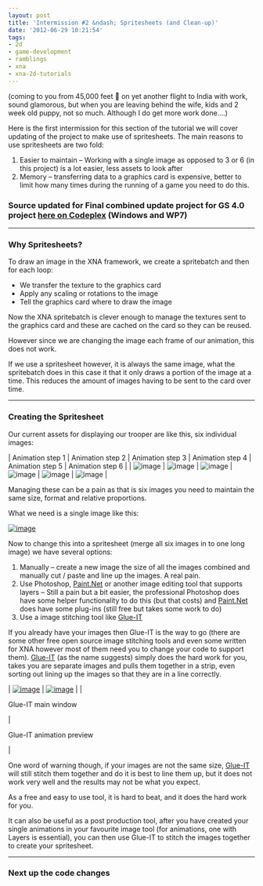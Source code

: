 ```yaml
---
layout: post
title: 'Intermission #2 &ndash; Spritesheets (and Clean-up)'
date: '2012-06-29 10:21:54'
tags:
- 2d
- game-development
- ramblings
- xna
- xna-2d-tutorials
---
```


(coming to you from 45,000 feet 🙂 on yet another flight to India with work, sound glamorous, but when you are leaving behind the wife, kids and 2 week old puppy, not so much.  Although I do get more work done….)

Here is the first intermission for this section of the tutorial we will cover updating of the project to make use of spritesheets.  The main reasons to use spritesheets are two fold:

1. Easier to maintain – Working with a single image as opposed to 3 or 6 (in this project) is a lot easier, less assets to look after
2. Memory – transferring data to a graphics card is expensive, better to limit how many times during the running of a game you need to do this. 

 

### Source updated for Final combined update project for GS 4.0 project [here on Codeplex](http://startrooper2dxna.codeplex.com/releases/view/61496) (Windows and WP7)

* * *

 

### Why Spritesheets?

To draw an image in the XNA framework, we create a spritebatch and then for each loop:

- We transfer the texture to the graphics card
- Apply any scaling or rotations to the image
- Tell the graphics card where to draw the image 

Now the XNA spritebatch is clever enough to manage the textures sent to the graphics card and these are cached on the card so they can be reused.

However since we are changing the image each frame of our animation, this does not work.

If we use a spritesheet however, it is always the same image, what the spritebatch does in this case it that it only draws a portion of the image at a time.  This reduces the amount of images having to be sent to the card over time.

* * *

### Creating the Spritesheet

 

Our current assets for displaying our trooper are like this, six individual images:

| Animation step 1 | Animation step 2 | Animation step 3 | Animation step 4 | Animation step 5 | Animation step 6 |
| ![image](/Images/wordpress/2012/07/image_thumb27.png) | ![image](/Images/wordpress/2012/07/image_thumb28.png) | ![image](/Images/wordpress/2012/07/image_thumb29.png) | ![image](/Images/wordpress/2012/07/image_thumb30.png) | ![image](/Images/wordpress/2012/07/image_thumb31.png) | ![image](/Images/wordpress/2012/07/image_thumb32.png) |

 

Managing these can be a pain as that is six images you need to maintain the same size, format and relative proportions.

What we need is a single image like this:

[![image](/Images/wordpress/2012/07/image_thumb41.png "image")](/Images/wordpress/2012/07/image40.png)

Now to change this into a spritesheet (merge all six images in to one long image) we have several options:

1. Manually – create a new image the size of all the images combined and manually cut / paste and line up the images.  A real pain.
2. Use Photoshop, [Paint.Net](/controlpanel/blogs/posteditor/www.getpaint.net) or another image editing tool that supports layers – Still a pain but a bit easier, the professional Photoshop does have some helper functionality to do this (but that costs) and [Paint.Net](/controlpanel/blogs/posteditor/www.getpaint.net) does have some plug-ins (still free but takes some work to do)
3. Use a image stitching tool like [Glue-IT](http://sysimage.250free.com/) 

If you already have your images then Glue-IT is the way to go (there are some other free open source image stitching tools and even some written for XNA however most of them need you to change your code to support them).  [Glue-IT](http://sysimage.250free.com/) (as the name suggests) simply does the hard work for you, takes you are separate images and pulls them together in a strip, even sorting out lining up the images so that they are in a line correctly.

| [![image](/Images/wordpress/2012/07/image_thumb42.png "image")](/Images/wordpress/2012/07/image41.png) | [![image](/Images/wordpress/2012/07/image_thumb43.png "image")](/Images/wordpress/2012/07/image42.png) |
| 

Glue-IT main window

 | 

Glue-IT animation preview

 |

One word of warning though, if your images are not the same size, [Glue-IT](http://sysimage.250free.com/) will still stitch them together and do it is best  to line them up, but it does not work very well and the results may not be what you expect.

As a free and easy to use tool, it is hard to beat, and it does the hard work for you.

It can also be useful as a post production tool, after you have created your single animations in your favourite image tool (for animations, one with Layers is essential), you can then use Glue-IT to stitch the images together to create your spritesheet.

 

* * *

### Next up the code changes
